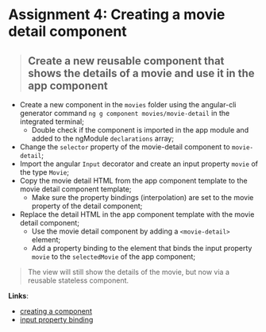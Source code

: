Assignment 4: Creating a movie detail component 
==============================================

> ## Create a new reusable component that shows the details of a movie and use it in the app component

- Create a new component in the `movies` folder using the angular-cli generator command `ng g component movies/movie-detail` in the integrated terminal;
  - Double check if the component is imported in the app module and added to the ngModule `declarations` array;
- Change the `selector` property of the movie-detail component to `movie-detail`;
- Import the angular `Input` decorator and create an input property `movie` of the type `Movie`;
- Copy the movie detail HTML from the app component template to the movie detail component template;
    - Make sure the property bindings (interpolation) are set to the movie property of the detail component;
- Replace the detail HTML in the app component template with the movie detail component;
  - Use the movie detail component by adding a `<movie-detail>` element;   
  - Add a property binding to the element that binds the input property `movie` to the `selectedMovie` of the app component;

> The view will still show the details of the movie, but now via a reusable stateless component.

**Links**:
- [creating a component](https://angular-2-training-book.rangle.io/handout/components/creating_components.html)
- [input property binding](https://angular-2-training-book.rangle.io/handout/components/app_structure/passing_data_into_components.html)